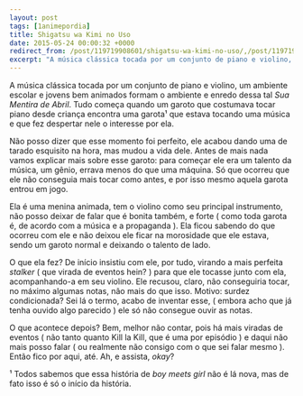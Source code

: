 ```yaml
---
layout: post
tags: [1animepordia]
title: Shigatsu wa Kimi no Uso
date: 2015-05-24 00:00:32 +0000
redirect_from: /post/119719908601/shigatsu-wa-kimi-no-uso/,/post/119719908601/
excerpt: "A música clássica tocada por um conjunto de piano e violino, um ambiente escolar e jovens bem animados formam o ambiente e enredo dessa tal Sua Mentira de Abril. Tudo começa quando um garoto que costumava tocar piano desde criança encontra uma garota¹ que estava tocando uma música e que fez despertar nele o interesse por ela."
---
```


A música clássica tocada por um conjunto de piano e violino, um ambiente
escolar e jovens bem animados formam o ambiente e enredo dessa tal *Sua
Mentira de Abril*. Tudo começa quando um garoto que costumava tocar
piano desde criança encontra uma garota¹ que estava tocando uma música e
que fez despertar nele o interesse por ela.

Não posso dizer que esse momento foi perfeito, ele acabou dando uma de
tarado esquisito na hora, mas mudou a vida dele. Antes de mais nada
vamos explicar mais sobre esse garoto: para começar ele era um talento
da música, um gênio, errava menos do que uma máquina. Só que ocorreu que
ele não conseguia mais tocar como antes, e por isso mesmo aquela garota
entrou em jogo.

Ela é uma menina animada, tem o violino como seu principal instrumento,
não posso deixar de falar que é bonita também, e forte ( como toda
garota é, de acordo com a música e a propaganda ). Ela ficou sabendo do
que ocorreu com ele e não deixou ele ficar na morosidade que ele estava,
sendo um garoto normal e deixando o talento de lado.

O que ela fez? De início insistiu com ele, por tudo, virando a mais
perfeita *stalker* ( que virada de eventos hein? ) para que ele tocasse
junto com ela, acompanhando-a em seu violino. Ele recusou, claro, não
conseguiria tocar, no máximo algumas notas, não mais do que isso.
Motivo: surdez condicionada? Sei lá o termo, acabo de inventar esse, (
embora acho que já tenha ouvido algo parecido ) ele só não consegue
ouvir as notas.

O que acontece depois? Bem, melhor não contar, pois há mais viradas de
eventos ( não tanto quanto Kill la Kill, que é uma por episódio ) e
daqui não mais posso falar ( ou realmente não consigo com o que sei
falar mesmo ). Então fico por aqui, até. Ah, e assista, *okay*?

<!-- more -->

¹ Todos sabemos que essa história de *boy meets girl* não é lá nova, mas
de fato isso é só o início da história.


